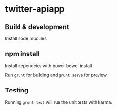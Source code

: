 # twitter-apiapp

## Build & development

Install node mudules 
## npm install

Install dependcies with bower
bower install

Run `grunt` for building and `grunt serve` for preview.

## Testing
Running `grunt test` will run the unit tests with karma.
